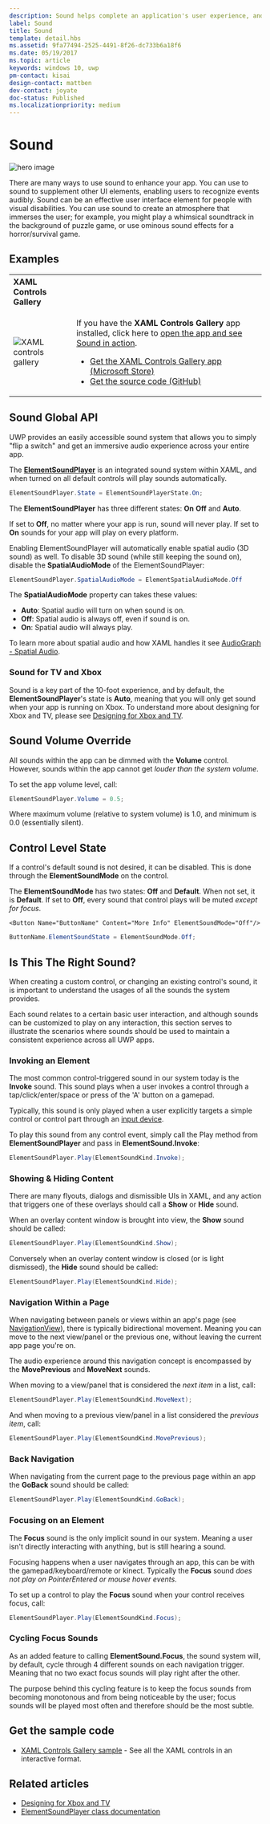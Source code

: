 ```yaml
---
description: Sound helps complete an application's user experience, and gives them that extra audio edge they need to match the feel of Windows across all platforms.
label: Sound
title: Sound
template: detail.hbs
ms.assetid: 9fa77494-2525-4491-8f26-dc733b6a18f6
ms.date: 05/19/2017
ms.topic: article
keywords: windows 10, uwp
pm-contact: kisai
design-contact: mattben
dev-contact: joyate
doc-status: Published
ms.localizationpriority: medium
---
```

# Sound

![hero image](images/header-sound.svg)

There are many ways to use sound to enhance your app. You can use to sound to supplement other UI elements, enabling users to recognize events audibly. Sound can be an effective user interface element for people with visual disabilities. You can use sound to create an atmosphere that immerses the user; for example, you might play a whimsical soundtrack in the background of puzzle game, or use ominous sound effects for a horror/survival game.

## Examples

<table>
<th align="left">XAML Controls Gallery<th>
<tr>
<td><img src="images/xaml-controls-gallery-sm.png" alt="XAML controls gallery"></img></td>
<td>
    <p>If you have the <strong style="font-weight: semi-bold">XAML Controls Gallery</strong> app installed, click here to <a href="xamlcontrolsgallery:/item/Sound">open the app and see Sound in action</a>.</p>
    <ul>
    <li><a href="https://www.microsoft.com/store/productId/9MSVH128X2ZT">Get the XAML Controls Gallery app (Microsoft Store)</a></li>
    <li><a href="https://github.com/Microsoft/Xaml-Controls-Gallery">Get the source code (GitHub)</a></li>
    </ul>
</td>
</tr>
</table>

## Sound Global API

UWP provides an easily accessible sound system that allows you to simply "flip a switch" and get an immersive audio experience across your entire app.

The [**ElementSoundPlayer**](/uwp/api/windows.ui.xaml.elementsoundplayer) is an integrated sound system within XAML, and when turned on all default controls will play sounds automatically.
```C#
ElementSoundPlayer.State = ElementSoundPlayerState.On;
```
The **ElementSoundPlayer** has three different states: **On** **Off** and **Auto**.

If set to **Off**, no matter where your app is run, sound will never play. If set to **On** sounds for your app will play on every platform.

Enabling ElementSoundPlayer will automatically enable spatial audio (3D sound) as well. To disable 3D sound (while still keeping the sound on), disable the **SpatialAudioMode** of the ElementSoundPlayer: 

```C#
ElementSoundPlayer.SpatialAudioMode = ElementSpatialAudioMode.Off
```

The **SpatialAudioMode** property can takes these values: 
- **Auto**: Spatial audio will turn on when sound is on. 
- **Off**: Spatial audio is always off, even if sound is on.
- **On**: Spatial audio will always play.

To learn more about spatial audio and how XAML handles it see [AudioGraph - Spatial Audio](/windows/uwp/audio-video-camera/audio-graphs#spatial-audio).

### Sound for TV and Xbox

Sound is a key part of the 10-foot experience, and by default, the **ElementSoundPlayer**'s state is **Auto**, meaning that you will only get sound when your app is running on Xbox.
To understand more about designing for Xbox and TV, please see [Designing for Xbox and TV](../devices/designing-for-tv.md).

## Sound Volume Override

All sounds within the app can be dimmed with the **Volume** control. However, sounds within the app cannot get *louder than the system volume*.

To set the app volume level, call:
```C#
ElementSoundPlayer.Volume = 0.5;
```
Where maximum volume (relative to system volume) is 1.0, and minimum is 0.0 (essentially silent).

## Control Level State

If a control's default sound is not desired, it can be disabled. This is done through the **ElementSoundMode** on the control.

The **ElementSoundMode** has two states: **Off** and **Default**. When not set, it is **Default**. If set to **Off**, every sound that control plays will be muted *except for focus*.

```XAML
<Button Name="ButtonName" Content="More Info" ElementSoundMode="Off"/>
```

```C#
ButtonName.ElementSoundState = ElementSoundMode.Off;
```

## Is This The Right Sound?

When creating a custom control, or changing an existing control's sound, it is important to understand the usages of all the sounds the system provides.

Each sound relates to a certain basic user interaction, and although sounds can be customized to play on any interaction, this section serves to illustrate the scenarios where sounds should be used to maintain a consistent experience across all UWP apps.

### Invoking an Element

The most common control-triggered sound in our system today is the **Invoke** sound. This sound plays when a user invokes a control through a tap/click/enter/space or press of the 'A' button on a gamepad.

Typically, this sound is only played when a user explicitly targets a simple control or control part through an [input device](../input/index.md).


To play this sound from any control event, simply call the Play method from **ElementSoundPlayer** and pass in **ElementSound.Invoke**:
```C#
ElementSoundPlayer.Play(ElementSoundKind.Invoke);
```

### Showing & Hiding Content

There are many flyouts, dialogs and dismissible UIs in XAML, and any action that triggers one of these overlays should call a **Show** or **Hide** sound.

When an overlay content window is brought into view, the **Show** sound should be called:

```C#
ElementSoundPlayer.Play(ElementSoundKind.Show);
```
Conversely when an overlay content window is closed (or is light dismissed), the **Hide** sound should be called:

```C#
ElementSoundPlayer.Play(ElementSoundKind.Hide);
```
### Navigation Within a Page

When navigating between panels or views within an app's page (see [NavigationView](../controls-and-patterns/navigationview.md)), there is typically bidirectional movement. Meaning you can move to the next view/panel or the previous one, without leaving the current app page you're on.

The audio experience around this navigation concept is encompassed by the **MovePrevious** and **MoveNext** sounds.

When moving to a view/panel that is considered the *next item* in a list, call:

```C#
ElementSoundPlayer.Play(ElementSoundKind.MoveNext);
```
And when moving to a previous view/panel in a list considered the *previous item*, call:

```C#
ElementSoundPlayer.Play(ElementSoundKind.MovePrevious);
```
### Back Navigation

When navigating from the current page to the previous page within an app the **GoBack** sound should be called:

```C#
ElementSoundPlayer.Play(ElementSoundKind.GoBack);
```
### Focusing on an Element

The **Focus** sound is the only implicit sound in our system. Meaning a user isn't directly interacting with anything, but is still hearing a sound.

Focusing happens when a user navigates through an app, this can be with the gamepad/keyboard/remote or kinect. Typically the **Focus** sound *does not play on PointerEntered or mouse hover events*.

To set up a control to play the **Focus** sound when your control receives focus, call:

```C#
ElementSoundPlayer.Play(ElementSoundKind.Focus);
```
### Cycling Focus Sounds

As an added feature to calling **ElementSound.Focus**, the sound system will, by default, cycle through 4 different sounds on each navigation trigger. Meaning that no two exact focus sounds will play right after the other.

The purpose behind this cycling feature is to keep the focus sounds from becoming monotonous and from being noticeable by the user; focus sounds will be played most often and therefore should be the most subtle.

## Get the sample code

- [XAML Controls Gallery sample](https://github.com/Microsoft/Xaml-Controls-Gallery) - See all the XAML controls in an interactive format.

## Related articles

* [Designing for Xbox and TV](../devices/designing-for-tv.md)
* [ElementSoundPlayer class documentation](/uwp/api/windows.ui.xaml.elementsoundplayer)

